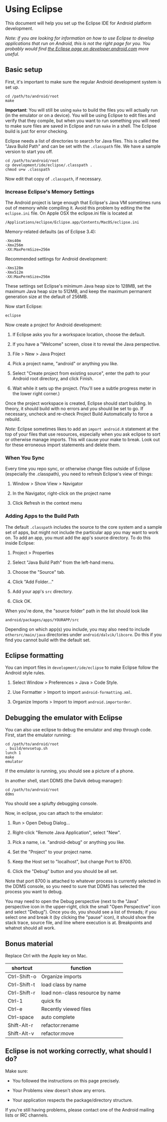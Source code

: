 <!--
   Copyright 2010 The Android Open Source Project 

   Licensed under the Apache License, Version 2.0 (the "License"); 
   you may not use this file except in compliance with the License.
   You may obtain a copy of the License at

       http://www.apache.org/licenses/LICENSE-2.0

   Unless required by applicable law or agreed to in writing, software
   distributed under the License is distributed on an "AS IS" BASIS,
   WITHOUT WARRANTIES OR CONDITIONS OF ANY KIND, either express or implied.
   See the License for the specific language governing permissions and
   limitations under the License.
-->

# Using Eclipse #

This document will help you set up the Eclipse IDE for Android platform development.

*Note: if you are looking for information on how to use
Eclipse to develop applications that run on Android, this is not the right
page for you. You probably would find [the Eclipse page on 
developer.android.com](http://developer.android.com/sdk/eclipse-adt.html) more useful.*

## Basic setup ##

First, it's important to make sure the regular Android development system is set up.

    cd /path/to/android/root 
    make     

**Important**: You will still be using `make` to build the files you will actually run (in the emulator or on a device). You will be using Eclipse to edit files and verify that they compile, but when you want to run something you will need to make sure files are saved in Eclipse and run `make` in a shell. The Eclipse build is just for error checking.

Eclipse needs a list of directories to search for Java files. This is called the "Java Build Path" and can be set with the `.classpath` file. We have a sample version to start you off.

    cd /path/to/android/root 
    cp development/ide/eclipse/.classpath .
    chmod u+w .classpath  

Now edit that copy of `.classpath`, if necessary.

### Increase Eclipse's Memory Settings ###

The Android project is large enough that Eclipse's Java VM sometimes runs out of memory while compiling it. Avoid this problem by editing the the `eclipse.ini` file. On Apple OSX the eclipse.ini file is located at 

    /Applications/eclipse/Eclipse.app/Contents/MacOS/eclipse.ini

Memory-related defaults (as of Eclipse 3.4):

    -Xms40m 
    -Xmx256m 
    -XX:MaxPermSize=256m 

Recommended settings for Android development:

    -Xms128m 
    -Xmx512m 
    -XX:MaxPermSize=256m 

These settings set Eclipse's minimum Java heap size to 128MB, set the maximum Java heap size to 512MB, and keep the maximum permanent generation size at the default of 256MB.

Now start Eclipse:

    eclipse  

Now create a project for Android development:

1. If Eclipse asks you for a workspace location, choose the default.

2. If you have a "Welcome" screen, close it to reveal the Java perspective.

3. File > New > Java Project

4. Pick a project name, "android" or anything you like.

5. Select "Create project from existing source", enter the path to your Android root directory, and click Finish.

6. Wait while it sets up the project. (You'll see a subtle progress meter in the lower right corner.)

Once the project workspace is created, Eclipse should start building. In theory, it should build with no errors and you should be set to go. If necessary, uncheck and re-check Project Build Automatically to force a rebuild.

*Note:* Eclipse sometimes likes to add an `import android.R` statement at the top of your files that use resources, especially when you ask eclipse to sort or otherwise manage imports. This will cause your make to break. Look out for these erroneous import statements and delete them.

### When You Sync ###

Every time you repo sync, or otherwise change files outside of Eclipse (especially the .classpath), you need to refresh Eclipse's view of things:

1. Window > Show View > Navigator

1. In the Navigator, right-click on the project name

1. Click Refresh in the context menu

### Adding Apps to the Build Path ###

The default `.classpath` includes the source to the core system and a sample set of apps, but might not include the particular app you may want to work on. To add an app, you must add the app's source directory. To do this inside Eclipse:

1. Project > Properties

1. Select "Java Build Path" from the left-hand menu.

1. Choose the "Source" tab.

1. Click "Add Folder..."

1. Add your app's `src` directory.

1. Click OK.

When you're done, the "source folder" path in the list should look like 

    android/packages/apps/YOURAPP/src 

Depending on which app(s) you include, you may also need to include `othersrc/main/java` directories under `android/dalvik/libcore`. Do this if you find you cannot build with the default set.

## Eclipse formatting ##

You can import files in `development/ide/eclipse` to make Eclipse
follow the Android style rules.  

1. Select Window > Preferences > Java > Code Style.

1. Use Formatter > Import to import `android-formatting.xml`.

1. Organize Imports > Import to import `android.importorder`.

## Debugging the emulator with Eclipse ##

You can also use eclipse to debug the emulator and step through code. First, start the emulator running:

    cd /path/to/android/root 
    . build/envsetup.sh 
    lunch 1    
    make       
    emulator  

If the emulator is running, you should see a picture of a phone.

In another shell, start DDMS (the Dalvik debug manager):

    cd /path/to/android/root 
    ddms      

You should see a splufty debugging console.

Now, in eclipse, you can attach to the emulator:

1. Run > Open Debug Dialog...

1. Right-click "Remote Java Application", select "New".

1. Pick a name, i.e. "android-debug" or anything you like.

1. Set the "Project" to your project name.

1. Keep the Host set to "localhost", but change Port to 8700.

1. Click the "Debug" button and you should be all set.

Note that port 8700 is attached to whatever process is currently selected in the DDMS console, so you need to sure that DDMS has selected the process you want to debug.

You may need to open the Debug perspective (next to the "Java" perspective icon in the upper-right, click the small "Open Perspective" icon and select "Debug"). Once you do, you should see a list of threads; if you select one and break it (by clicking the "pause" icon), it should show the stack trace, source file, and line where execution is at. Breakpoints and whatnot should all work.

## Bonus material ##

Replace Ctrl with the Apple key on Mac.

shortcut     | function
-------------|-----------------
Ctrl-Shift-o | Organize imports 
Ctrl-Shift-t | load class by name 
Ctrl-Shift-r | load non-class resource by name 
Ctrl-1       | quick fix 
Ctrl-e       | Recently viewed files 
Ctrl-space   | auto complete 
Shift-Alt-r  | refactor:rename 
Shift-Alt-v  | refactor:move 

## Eclipse is not working correctly, what should I do? ##

Make sure:

- You followed the instructions on this page precisely.

- Your Problems view doesn't show any errors.

- Your application respects the package/directory structure.

If you're still having problems, please contact one of the Android mailing lists or IRC channels.

